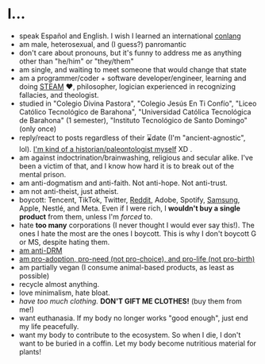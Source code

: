 # I...

- speak Español and English. I wish I learned an international [conlang](https://en.wikipedia.org/wiki/Constructed_language)
- am male, heterosexual, and (I guess?) panromantic
- don't care about pronouns, but it's funny to address me as anything other than "he/him" or "they/them"
- am single, and waiting to meet someone that would change that state
- am a programmer/coder + software developer/engineer, learning and doing [STEAM](https://en.wikipedia.org/wiki/STEAM_fields) ❤, philosopher, logician experienced in recognizing fallacies, and theologist.
- studied in "Colegio Divina Pastora", "Colegio Jesús En Ti Confío", "Liceo Católico Tecnológico de Barahona", "Universidad Católica Tecnológica de Barahona" (1 semester), "Instituto Tecnológico de Santo Domingo" (only once)
- reply/react to posts regardless of their ⌛date (I'm "ancient-agnostic", lol). [I'm kind of a historian/paleontologist myself](https://pbs.twimg.com/media/FFcEIG5WQAgBo33.jpg) XD .
- am against indoctrination/brainwashing, religious and secular alike. I've been a victim of that, and I know how hard it is to break out of the mental prison.
- am anti-dogmatism and anti-faith. Not anti-hope. Not anti-trust.
- am not anti-theist, just atheist.
- boycott: Tencent, TikTok, Twitter, [Reddit](https://reddit.com/user/Rudxain/comments/15esvam/thanks_for_betraying_me_reddit_ceos), Adobe, Spotify, [Samsung](https://Rudxain.github.io/Samsung-rants), Apple, Nestlé, and Meta. Even if I were rich, I **wouldn't buy a single product** from them, unless I'm *forced* to.
- hate **too many** corporations (I never thought I would ever say this!). The ones I hate the most are the ones I boycott. This is why I don't boycott G or MS, despite hating them.
- [am anti-DRM](https://defectivebydesign.org)
- [am pro-adoption, pro-need (not pro-choice), and pro-life (not pro-birth)](https://amptoons.com/blog/?p=13565)
- am partially vegan (I consume animal-based products, as least as possible)
- recycle almost anything.
- love minimalism, hate bloat.
- *have too much clothing.* **DON'T GIFT ME CLOTHES!** (buy them from me!)
- want euthanasia. If my body no longer works "good enough", just end my life peacefully.
- want my body to contribute to the ecosystem. So when I die, I don't want to be buried in a coffin. Let my body become nutritious material for plants!
